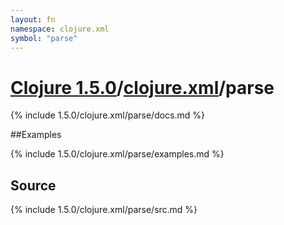 ```yaml
---
layout: fn
namespace: clojure.xml
symbol: "parse"
---
```


# [Clojure 1.5.0](../../)/[clojure.xml](../)/parse

{% include 1.5.0/clojure.xml/parse/docs.md %}

##Examples

{% include 1.5.0/clojure.xml/parse/examples.md %}
## Source
{% include 1.5.0/clojure.xml/parse/src.md %}

